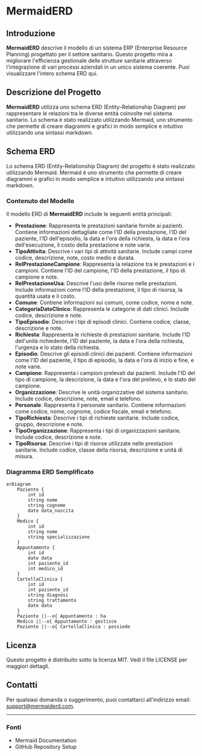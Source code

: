 # MermaidERD

## Introduzione
**MermaidERD** descrive il modello di un sistema ERP (Enterprise Resource Planning) progettato per il settore sanitario. Questo progetto mira a migliorare l'efficienza gestionale delle strutture sanitarie attraverso l'integrazione di vari processi aziendali in un unico sistema coerente. Puoi visualizzare l'intero schema ERD qui.

## Descrizione del Progetto
**MermaidERD** utilizza uno schema ERD (Entity-Relationship Diagram) per rappresentare le relazioni tra le diverse entità coinvolte nel sistema sanitario. Lo schema è stato realizzato utilizzando Mermaid, uno strumento che permette di creare diagrammi e grafici in modo semplice e intuitivo utilizzando una sintassi markdown.

## Schema ERD
Lo schema ERD (Entity-Relationship Diagram) del progetto è stato realizzato utilizzando Mermaid. Mermaid è uno strumento che permette di creare diagrammi e grafici in modo semplice e intuitivo utilizzando una sintassi markdown.


### Contenuto del Modello
Il modello ERD di **MermaidERD** include le seguenti entità principali:

- **Prestazione**: Rappresenta le prestazioni sanitarie fornite ai pazienti. Contiene informazioni dettagliate come l'ID della prestazione, l'ID del paziente, l'ID dell'episodio, la data e l'ora della richiesta, la data e l'ora dell'esecuzione, il costo della prestazione e note varie.
- **TipoAttivita**: Descrive i vari tipi di attività sanitarie. Include campi come codice, descrizione, note, costo medio e durata.
- **RelPrestazioneCampione**: Rappresenta la relazione tra le prestazioni e i campioni. Contiene l'ID del campione, l'ID della prestazione, il tipo di campione e note.
- **RelPrestazioneUsa**: Descrive l'uso delle risorse nelle prestazioni. Include informazioni come l'ID della prestazione, il tipo di risorsa, la quantità usata e il costo.
- **Comune**: Contiene informazioni sui comuni, come codice, nome e note.
- **CategoriaDatoClinico**: Rappresenta le categorie di dati clinici. Include codice, descrizione e note.
- **TipoEpisodio**: Descrive i tipi di episodi clinici. Contiene codice, classe, descrizione e note.
- **Richiesta**: Rappresenta le richieste di prestazioni sanitarie. Include l'ID dell'unità richiedente, l'ID del paziente, la data e l'ora della richiesta, l'urgenza e lo stato della richiesta.
- **Episodio**: Descrive gli episodi clinici dei pazienti. Contiene informazioni come l'ID del paziente, il tipo di episodio, la data e l'ora di inizio e fine, e note varie.
- **Campione**: Rappresenta i campioni prelevati dai pazienti. Include l'ID del tipo di campione, la descrizione, la data e l'ora del prelievo, e lo stato del campione.
- **Organizzazione**: Descrive le unità organizzative del sistema sanitario. Include codice, descrizione, note, email e telefono.
- **Personale**: Rappresenta il personale sanitario. Contiene informazioni come codice, nome, cognome, codice fiscale, email e telefono.
- **TipoRichiesta**: Descrive i tipi di richieste sanitarie. Include codice, gruppo, descrizione e note.
- **TipoOrganizzazione**: Rappresenta i tipi di organizzazioni sanitarie. Include codice, descrizione e note.
- **TipoRisorsa**: Descrive i tipi di risorse utilizzate nelle prestazioni sanitarie. Include codice, classe della risorsa, descrizione e unità di misura.

### Diagramma ERD Semplificato
```mermaid
erDiagram
    Paziente {
        int id
        string nome
        string cognome
        date data_nascita
    }
    Medico {
        int id
        string nome
        string specializzazione
    }
    Appuntamento {
        int id
        date data
        int paziente_id
        int medico_id
    }
    CartellaClinica {
        int id
        int paziente_id
        string diagnosi
        string trattamento
        date data
    }
    Paziente ||--o{ Appuntamento : ha
    Medico ||--o{ Appuntamento : gestisce
    Paziente ||--o{ CartellaClinica : possiede
```

## Licenza
Questo progetto è distribuito sotto la licenza MIT. Vedi il file LICENSE per maggiori dettagli.

## Contatti
Per qualsiasi domanda o suggerimento, puoi contattarci all'indirizzo email: support@mermaiderd.com.

---

### Fonti
- Mermaid Documentation
- GitHub Repository Setup
